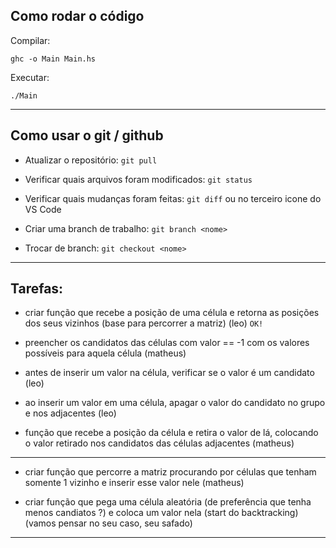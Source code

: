 ## Como rodar o código

Compilar:

`ghc -o Main Main.hs`

Executar:

`./Main`

----

## Como usar o git / github

- Atualizar o repositório:
`git pull`

- Verificar quais arquivos foram modificados:
`git status`

- Verificar quais mudanças foram feitas:
`git diff` ou no terceiro icone do VS Code

- Criar uma branch de trabalho:
`git branch <nome>`

- Trocar de branch:
`git checkout <nome>`

----

## Tarefas:

- criar função que recebe a posição de uma célula e retorna as posições dos seus vizinhos (base para percorrer a matriz) (leo) `OK!`

- preencher os candidatos das células com valor == -1 com os valores possíveis para aquela célula (matheus)

- antes de inserir um valor na célula, verificar se o valor é um candidato (leo)

- ao inserir um valor em uma célula, apagar o valor do candidato no grupo e nos adjacentes (leo)

- função que recebe a posição da célula e retira o valor de lá, colocando o valor retirado nos candidatos das células adjacentes (matheus)

----

- criar função que percorre a matriz procurando por células que tenham somente 1 vizinho e inserir esse valor nele (matheus)

- criar função que pega uma célula aleatória (de preferência que tenha menos candiatos ?) e coloca um valor nela (start do backtracking) (vamos pensar no seu caso, seu safado)

----
